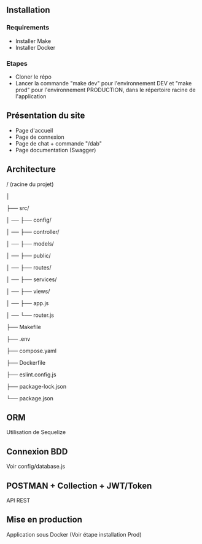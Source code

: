 ## Installation
### Requirements
- Installer Make
- Installer Docker
### Etapes
- Cloner le répo
- Lancer la commande "make dev" pour l'environnement DEV et "make prod" pour l'environnement PRODUCTION, dans le répertoire racine de l'application

## Présentation du site
- Page d'accueil 
- Page de connexion
- Page de chat + commande "/dab"
- Page documentation (Swagger)

## Architecture

/ (racine du projet)

│

├── src/

│ ── ├── config/

│ ── ├── controller/

│ ── ├── models/

│ ── ├── public/

│ ── ├── routes/

│ ── ├── services/

│ ── ├── views/

│ ── ├──  app.js

│ ── └── router.js

├── Makefile

├── .env

├── compose.yaml


├── Dockerfile

├── eslint.config.js

├── package-lock.json

└── package.json

## ORM 
Utilisation de Sequelize

## Connexion BDD
Voir config/database.js

## POSTMAN + Collection + JWT/Token
API REST

## Mise en production
Application sous Docker (Voir étape installation Prod)
